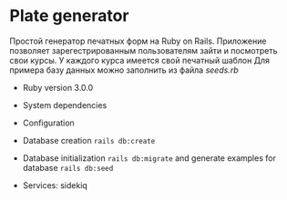 # Plate generator

Простой генератор печатных форм на Ruby on Rails.
Приложение позволяет зарегестрированным пользователям зайти и посмотреть свои курсы.
У каждого курса имеется свой печатный шаблон
Для примера базу данных можно заполнить из файла *seeds.rb*

* Ruby version 3.0.0

* System dependencies

* Configuration

* Database creation `rails db:create`

* Database initialization `rails db:migrate` and generate examples for database `rails db:seed`

* Services: sidekiq
